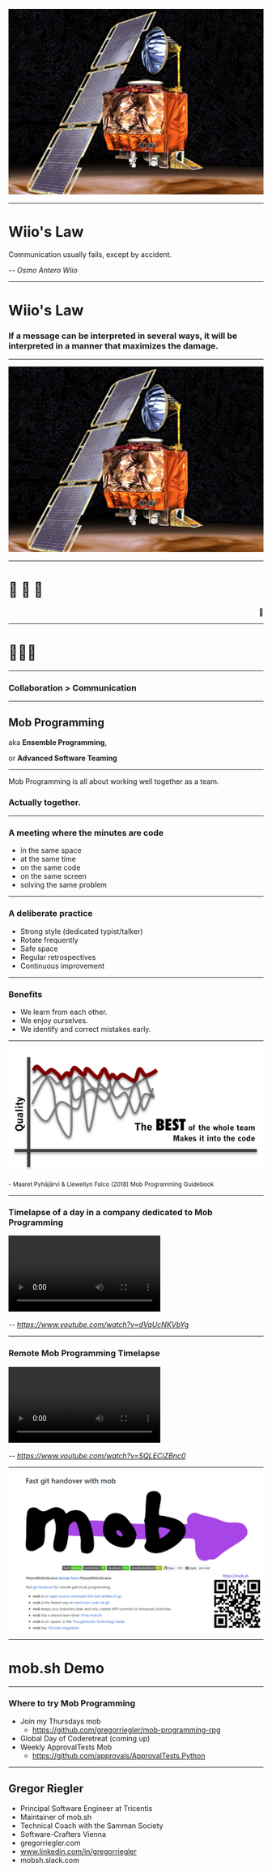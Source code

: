 
![Example of Wiios Law](./mars-climate-orbiter.jpg)

---

# Wiio's Law

Communication usually fails, except by accident.

-- <cite>Osmo Antero Wiio</cite>

---

# Wiio's Law

### If a message can be interpreted in several ways, it will be interpreted in a manner that maximizes the damage.

---

![Example of Wiios Law](./mars-climate-orbiter.jpg)

---

# 👤 📨 👤

<p style="text-align: right">🏺</p>

---

# 👤🏺👤

---

### Collaboration > Communication

---

## Mob Programming
aka **Ensemble Programming**,

or **Advanced Software Teaming**

---

Mob Programming is all about working well together as a team.

###  Actually together. 

---

### A meeting where the minutes are code

- in the same space 
- at the same time 
- on the same code 
- on the same screen 
- solving the same problem

---

### A deliberate practice

- Strong style (dedicated typist/talker)
- Rotate frequently
- Safe space
- Regular retrospectives
- Continuous improvement

---

### Benefits

- We learn from each other.
- We enjoy ourselves.
- We identify and correct mistakes early.

---

![Allow the best out of everybody to make it into the code](./quality.png)

<small>- Maaret Pyhäjärvi & Llewellyn Falco (2018) Mob Programming Guidebook</small>

---

### Timelapse of a day in a company dedicated to Mob Programming

<video controls src="day-of-mob-programming.mp4"></video>

-- <cite>https://www.youtube.com/watch?v=dVqUcNKVbYg</cite>

---

### Remote Mob Programming Timelapse

<video controls src="remote-mob-programming-timelapse.mp4"></video>

-- <cite>https://www.youtube.com/watch?v=SQLECiZBnc0</cite>

---

![mob.sh](./mob.png)

---

# mob.sh Demo

---

### Where to try Mob Programming

- Join my Thursdays mob
    - https://github.com/gregorriegler/mob-programming-rpg
- Global Day of Coderetreat (coming up)
- Weekly ApprovalTests Mob
    - https://github.com/approvals/ApprovalTests.Python

---

## Gregor Riegler

- Principal Software Engineer at Tricentis
- Maintainer of mob.sh
- Technical Coach with the Samman Society
- Software-Crafters Vienna
- gregorriegler.com
- www.linkedin.com/in/gregorriegler
- mobsh.slack.com
